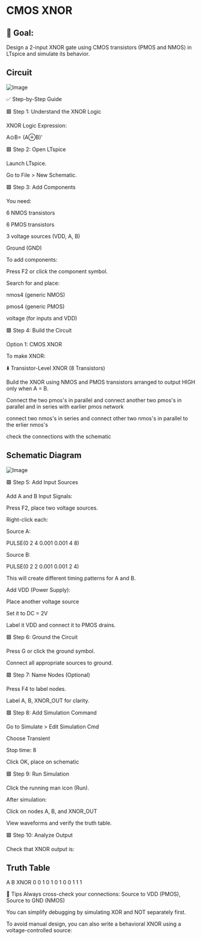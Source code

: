 # CMOS XNOR

## 🔧 Goal:

Design a 2-input XNOR gate using CMOS transistors (PMOS and NMOS) in LTspice and simulate its behavior.

## Circuit

![Image](https://github.com/user-attachments/assets/87779fad-7a6a-415d-afec-33759781b825)

✅ Step-by-Step Guide

🟩 Step 1: Understand the XNOR Logic

XNOR Logic Expression:

A⊙B= (A⊕B)'

🟩 Step 2: Open LTspice

Launch LTspice.

Go to File > New Schematic.

🟩 Step 3: Add Components

You need:

6 NMOS transistors

6 PMOS transistors

3 voltage sources (VDD, A, B)

Ground  (GND)

To add components:

Press F2 or click the component symbol.

Search for and place:

nmos4 (generic NMOS)

pmos4 (generic PMOS)

voltage (for inputs and VDD)

🟩 Step 4: Build the Circuit

Option 1: CMOS XNOR 

To make XNOR:



⬇️ Transistor-Level XNOR (8 Transistors)


Build the XNOR using NMOS and PMOS transistors arranged to output HIGH only when A = B.

Connect the two pmos's in parallel and connect another two pmos's in parallel and in series with earlier pmos network

connect two nmos's in series and connect other two nmos's in parallel to the erlier nmos's 

check the connections with the schematic

## Schematic Diagram

![Image](https://github.com/user-attachments/assets/5d2d29d7-bf0f-4791-8d33-2e246edf971b)




🟩 Step 5: Add Input Sources

Add A and B Input Signals:

Press F2, place two voltage sources.

Right-click each:

Source A:

PULSE(0 2 4 0.001 0.001 4 8)

Source B:

PULSE(0 2 2 0.001 0.001 2 4)

This will create different timing patterns for A and B.

Add VDD (Power Supply):

Place another voltage source

Set it to DC = 2V

Label it VDD and connect it to PMOS drains.

🟩 Step 6: Ground the Circuit

Press G or click the ground symbol.

Connect all appropriate sources to ground.

🟩 Step 7: Name Nodes (Optional)

Press F4 to label nodes.

Label A, B, XNOR_OUT for clarity.

🟩 Step 8: Add Simulation Command

Go to Simulate > Edit Simulation Cmd

Choose Transient

Stop time: 8


Click OK, place on schematic

🟩 Step 9: Run Simulation

Click the running man icon (Run).

After simulation:

Click on nodes A, B, and XNOR_OUT

View waveforms and verify the truth table.

🟩 Step 10: Analyze Output

Check that XNOR output is:

## Truth Table

A	B	XNOR
0	0	1
0	1	0
1	0	0
1	1	1

🧠 Tips
Always cross-check your connections: Source to VDD (PMOS), Source to GND (NMOS)

You can simplify debugging by simulating XOR and NOT separately first.

To avoid manual design, you can also write a behavioral XNOR using a voltage-controlled source:
